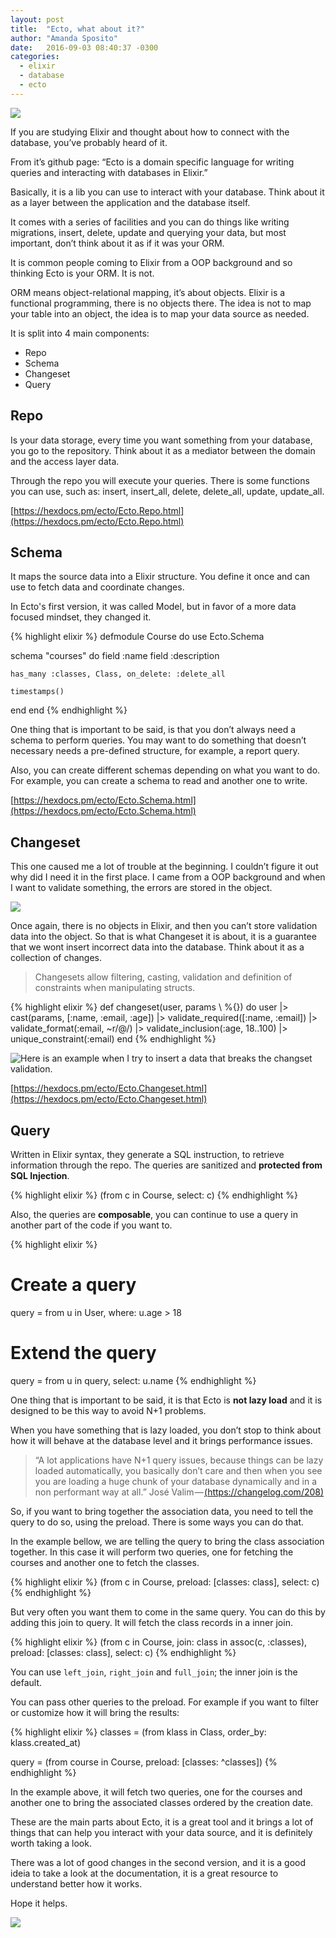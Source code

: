 ```yaml
---
layout: post
title:  "Ecto, what about it?"
author: "Amanda Sposito"
date:   2016-09-03 08:40:37 -0300
categories:
  - elixir
  - database
  - ecto
---
```


![](/assets/images/ecto-what-about-it-cover.jpg)

If you are studying Elixir and thought about how to connect with the database, you’ve probably heard of it.

From it’s github page: “Ecto is a domain specific language for writing queries and interacting with databases in Elixir.”

Basically, it is a lib you can use to interact with your database. Think about it as a layer between the application and the database itself.

It comes with a series of facilities and you can do things like writing migrations, insert, delete, update and querying your data, but most important, don’t think about it as if it was your ORM.

It is common people coming to Elixir from a OOP background and so thinking Ecto is your ORM. It is not.

ORM means object-relational mapping, it’s about objects. Elixir is a functional programming, there is no objects there. The idea is not to map your table into an object, the idea is to map your data source as needed.

It is split into 4 main components:

* Repo
* Schema
* Changeset
* Query

## Repo

Is your data storage, every time you want something from your database, you go to the repository. Think about it as a mediator between the domain and the access layer data.

Through the repo you will execute your queries. There is some functions you can use, such as: insert, insert\_all, delete, delete\_all, update, update\_all.

[https://hexdocs.pm/ecto/Ecto.Repo.html](https://hexdocs.pm/ecto/Ecto.Repo.html)

## Schema

It maps the source data into a Elixir structure. You define it once and can use to fetch data and coordinate changes.

In Ecto's first version, it was called Model, but in favor of a more data focused mindset, they changed it.

{% highlight elixir %}
defmodule Course do
  use Ecto.Schema

  schema "courses" do
    field :name
    field :description

    has_many :classes, Class, on_delete: :delete_all

    timestamps()
  end
end
{% endhighlight %}

One thing that is important to be said, is that you don’t always need a schema to perform queries. You may want to do something that doesn’t necessary needs a pre-defined structure, for example, a report query.

Also, you can create different schemas depending on what you want to do. For example, you can create a schema to read and another one to write.

[https://hexdocs.pm/ecto/Ecto.Schema.html](https://hexdocs.pm/ecto/Ecto.Schema.html)

## Changeset

This one caused me a lot of trouble at the beginning. I couldn’t figure it out why did I need it in the first place. I came from a OOP background and when I want to validate something, the errors are stored in the object.

![](/assets/images/mindblown.gif)

Once again, there is no objects in Elixir, and then you can’t store validation data into the object. So that is what Changeset it is about, it is a guarantee that we wont insert incorrect data into the database. Think about it as a collection of changes.

> Changesets allow filtering, casting, validation and definition of constraints when manipulating structs.

{% highlight elixir %}
def changeset(user, params \\ %{}) do
  user
  |> cast(params, [:name, :email, :age])
  |> validate_required([:name, :email])
  |> validate_format(:email, ~r/@/)
  |> validate_inclusion(:age, 18..100)
  |> unique_constraint(:email)
end
{% endhighlight %}

![Here is an example when I try to insert a data that breaks the changset validation.](/assets/images/ecto-changset-validation-error.png)

[https://hexdocs.pm/ecto/Ecto.Changeset.html](https://hexdocs.pm/ecto/Ecto.Changeset.html)

## Query

Written in Elixir syntax, they generate a SQL instruction, to retrieve information through the repo. The queries are sanitized and **protected from SQL Injection**.

{% highlight elixir %}
(from c in Course,
 select: c)
{% endhighlight %}

Also, the queries are **composable**, you can continue to use a query in another part of the code if you want to.

{% highlight elixir %}
# Create a query
query = from u in User, where: u.age > 18

# Extend the query
query = from u in query, select: u.name
{% endhighlight %}

One thing that is important to be said, it is that Ecto is **not lazy load** and it is designed to be this way to avoid N+1 problems.

When you have something that is lazy loaded, you don’t stop to think about how it will behave at the database level and it brings performance issues.

> “A lot applications have N+1 query issues, because things can be lazy loaded automatically, you basically don’t care and then when you see you are loading a huge chunk of your database dynamically and in a non performant way at all.” José Valim — [(https://changelog.com/208)](https://changelog.com/208)

So, if you want to bring together the association data, you need to tell the query to do so, using the preload. There is some ways you can do that.

In the example bellow, we are telling the query to bring the class association together. In this case it will perform two queries, one for fetching the courses and another one to fetch the classes.

{% highlight elixir %}
(from c in Course,
 preload: [classes: class],
 select: c)
{% endhighlight %}

But very often you want them to come in the same query. You can do this by adding this join to query. It will fetch the class records in a inner join.

{% highlight elixir %}
(from c in Course,
join: class in assoc(c, :classes),
preload: [classes: class],
select: c)
{% endhighlight %}

You can use `left_join`, `right_join` and `full_join`; the inner join is the default.

You can pass other queries to the preload. For example if you want to filter or customize how it will bring the results:

{% highlight elixir %}
classes = (from klass in Class,
           order_by: klass.created_at)

query = (from course in Course,
        preload: [classes: ^classes])
{% endhighlight %}

In the example above, it will fetch two queries, one for the courses and another one to bring the associated classes ordered by the creation date.

These are the main parts about Ecto, it is a great tool and it brings a lot of things that can help you interact with your data source, and it is definitely worth taking a look.

There was a lot of good changes in the second version, and it is a good ideia to take a look at the documentation, it is a great resource to understand better how it works.

Hope it helps.

![](/assets/images/thats-all-folks.gif)
